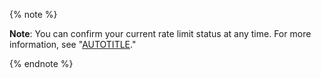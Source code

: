 {% note %}

**Note**: You can confirm your current rate limit status at any time. For more information, see "[AUTOTITLE](/rest/overview/resources-in-the-rest-api#checking-your-rate-limit-status)."

{% endnote %}
